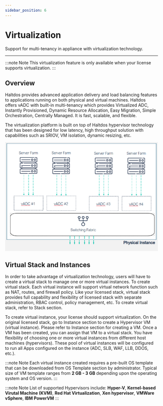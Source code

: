 ```yaml
---
sidebar_position: 6
---
```


# Virtualization

Support for multi-tenancy in appliance with virtualization technology.

---
:::note Note
This virtualization feature is only available when your license supports virtualization.
:::

## Overview  

Haltdos provides advanced application delivery and load balancing features to applications running on both physical and virtual machines. Haltdos offers vADC with built-in multi-tenancy which provides Virtualized ADC, Instantly Provisioned, Dynamic Resource Allocation, Easy Migration, Simple Orchestration, Centrally Managed. It is fast, scalable, and flexible.



The virtualization platform is built on top of Haltdos hypervisor technology that has been designed for low latency, high throughput solution with capabilities such as SRIOV, VM isolation, dynamic resizing, etc.  

![virtualization](/img/platform/v7/docs/virtualization.png)


##  Virtual Stack and Instances

In order to take advantage of virtualization technology, users will have to create a virtual stack to manage one or more virtual instances. To create virtual stack. Each virtual instance will support virtual network function such as NAT, routes, and firewall policy. Like your licensed stack, virtual stack provides full capability and flexibility of licensed stack with separate administration, RBAC control, policy management, etc. To create virtual stack, refer to Stack section.  

To create virtual instance, your license should support virtualization. On the original licensed stack, go to Instance section to create a Hypervisor VM (virtual instance). Please refer to Instance section for creating a VM. Once a VM has been created, you can assign that VM to a virtual stack. You have flexibility of choosing one or more virtual instances from different host machines (hypervisors). These pool of virtual instances will be configured to run all Apps configured on the instance (ADC, SLB, WAF, LLB, DDOS, etc.).  

:::note Note
Each virtual instance created requires a pre-built OS template that can be downloaded from OS Template section by administrator. Typical size of VM template ranges from **2 GB - 3 GB** depending upon the operating system and OS version.
:::

:::note Note
List of supported Hypervisors include: **Hyper-V**, **Kernel-based Virutal Machine (KVM)**, **Red Hat Virtualization**, **Xen hypervisor**, **VMWare vSphere**, **IBM PowerVM**
:::